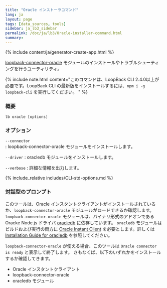 ```yaml
---
title: "Oracle インストーラコマンド"
lang: ja
layout: page
tags: [data_sources, tools]
sidebar: ja_lb3_sidebar
permalink: /doc/ja/lb3/Oracle-installer-command.html
summary:
---
```

{% include content/ja/generator-create-app.html %}

[loopback-connector-oracle](https://github.com/strongloop/loopback-connector-oracle) モジュールのインストールやトラブルシューティングを行うユーティリティ。

{% include note.html content="このコマンドは、LoopBack CLI 2.4.0以上が必要です。LoopBack CLI の最新版をインストールするには、`npm i -g loopback-cli` を実行してください。
" %}

### 概要

```
lb oracle [options]
```

### オプション

`--connector`     
: loopback-connector-oracle モジュールをインストールします。

`--driver`
: oracledb モジュールをインストールします。

`--verbose`
: 詳細な情報を出力します。

{% include_relative includes/CLI-std-options.md %}

### 対話型のプロンプト

このツールは、Oracle インスタントクライアントがインストールされているか、`loopback-connector-oracle` モジュールがロードできるか確認します。
`loopback-connector-oracle` モジュールは、バイナリ形式のアドオンである Oracke Node.js ドライバ [oracledb](https://github.com/oracle/node-oracledb) に依存しています。
`oracledb` モジュールはビルドおよび実行の両方に [Oracle Instant Client](http://www.oracle.com/technetwork/database/features/instant-client/index-097480.html) を必要とします。詳しくは [Installation Guide for oracledb](https://github.com/oracle/node-oracledb/blob/master/INSTALL.md) を参照してください。

`loopback-connector-oracle` が使える場合、このツールは `Oracle connector is ready` と表示して終了します。
さもなくば、以下のいずれかをインストールするか確認してきます。

- Oracle インスタントクライアント
- loopback-connector-oracle
- oracledb モジュール

